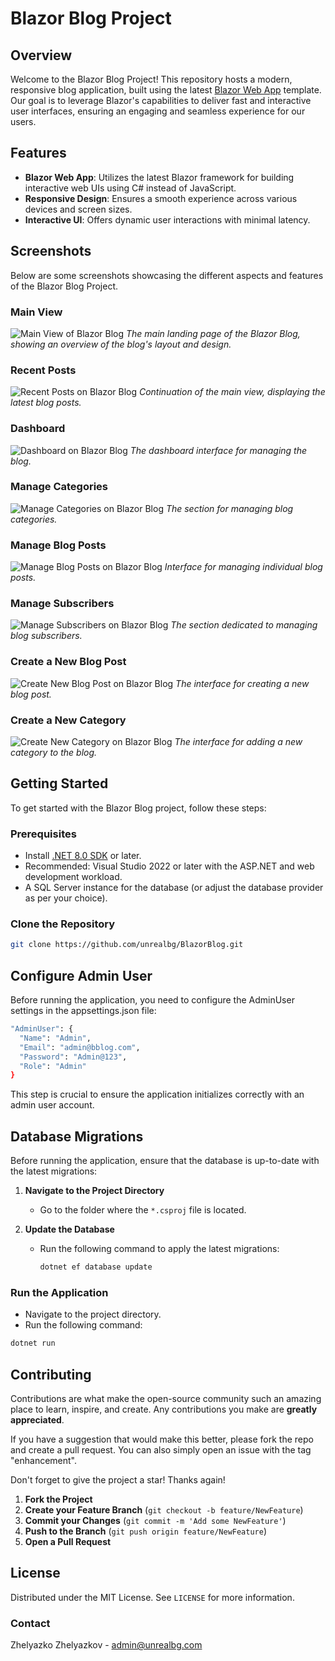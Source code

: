 # Blazor Blog Project

## Overview

Welcome to the Blazor Blog Project! This repository hosts a modern, responsive blog application, built using the latest [Blazor Web App](https://dotnet.microsoft.com/apps/aspnet/web-apps/blazor) template. Our goal is to leverage Blazor's capabilities to deliver fast and interactive user interfaces, ensuring an engaging and seamless experience for our users.

## Features

- **Blazor Web App**: Utilizes the latest Blazor framework for building interactive web UIs using C# instead of JavaScript.
- **Responsive Design**: Ensures a smooth experience across various devices and screen sizes.
- **Interactive UI**: Offers dynamic user interactions with minimal latency.

## Screenshots

Below are some screenshots showcasing the different aspects and features of the Blazor Blog Project.

### Main View
![Main View of Blazor Blog](https://github.com/unrealbg/BlazorBlog/assets/3398536/1f060f1d-0d88-4188-90dd-1dc6c9e99c28 "Main View")
*The main landing page of the Blazor Blog, showing an overview of the blog's layout and design.*

### Recent Posts
![Recent Posts on Blazor Blog](https://github.com/unrealbg/BlazorBlog/assets/3398536/3c27efce-669f-43a9-a4d6-659fd62266d0 "Recent Posts")
*Continuation of the main view, displaying the latest blog posts.*

### Dashboard
![Dashboard on Blazor Blog](https://github.com/unrealbg/BlazorBlog/assets/3398536/82b167f4-f1f0-4b58-9efb-511bae2869a7 "Dashboard")
*The dashboard interface for managing the blog.*

### Manage Categories
![Manage Categories on Blazor Blog](https://github.com/unrealbg/BlazorBlog/assets/3398536/5d25c658-2622-48f1-8dea-dc20875da0a3 "Manage Categories")
*The section for managing blog categories.*

### Manage Blog Posts
![Manage Blog Posts on Blazor Blog](https://github.com/unrealbg/BlazorBlog/assets/3398536/5229d02b-1f18-4ae7-9258-a005418f11f3 "Manage Blog Posts")
*Interface for managing individual blog posts.*

### Manage Subscribers
![Manage Subscribers on Blazor Blog](https://github.com/unrealbg/BlazorBlog/assets/3398536/d0de2709-93fd-4dc0-9b6b-76f76d75e6dc "Manage Subscribers")
*The section dedicated to managing blog subscribers.*

### Create a New Blog Post
![Create New Blog Post on Blazor Blog](https://github.com/unrealbg/BlazorBlog/assets/3398536/5f95e8da-1ace-4bc3-b155-20dfdfa1c3d4 "Create New Blog Post")
*The interface for creating a new blog post.*

### Create a New Category
![Create New Category on Blazor Blog](https://github.com/unrealbg/BlazorBlog/assets/3398536/cb22bc8d-5564-4bcd-9d0f-08b5ee342f18 "Create New Category")
*The interface for adding a new category to the blog.*

## Getting Started

To get started with the Blazor Blog project, follow these steps:

### Prerequisites

- Install [.NET 8.0 SDK](https://dotnet.microsoft.com/download/dotnet/8.0) or later.
- Recommended: Visual Studio 2022 or later with the ASP.NET and web development workload.
- A SQL Server instance for the database (or adjust the database provider as per your choice).

### Clone the Repository

```bash
git clone https://github.com/unrealbg/BlazorBlog.git
```

## Configure Admin User
Before running the application, you need to configure the AdminUser settings in the appsettings.json file:
```bash
"AdminUser": {
  "Name": "Admin",
  "Email": "admin@bblog.com",
  "Password": "Admin@123",
  "Role": "Admin"
}
```
This step is crucial to ensure the application initializes correctly with an admin user account.

## Database Migrations

Before running the application, ensure that the database is up-to-date with the latest migrations:

1. **Navigate to the Project Directory**
   - Go to the folder where the `*.csproj` file is located.

2. **Update the Database**
   - Run the following command to apply the latest migrations:

     ```bash
     dotnet ef database update
     ```

### Run the Application
- Navigate to the project directory.
- Run the following command:
```bash
dotnet run
```

## Contributing

Contributions are what make the open-source community such an amazing place to learn, inspire, and create. Any contributions you make are **greatly appreciated**.

If you have a suggestion that would make this better, please fork the repo and create a pull request. You can also simply open an issue with the tag "enhancement".

Don't forget to give the project a star! Thanks again!

1. **Fork the Project**
2. **Create your Feature Branch** (`git checkout -b feature/NewFeature`)
3. **Commit your Changes** (`git commit -m 'Add some NewFeature'`)
4. **Push to the Branch** (`git push origin feature/NewFeature`)
5. **Open a Pull Request**

## License

Distributed under the MIT License. See `LICENSE` for more information.

### Contact
Zhelyazko Zhelyazkov -  [admin@unrealbg.com](mailto:admin@unrealbg.com)
